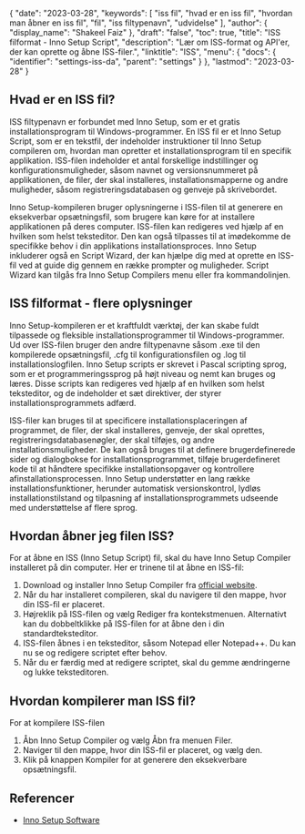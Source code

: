 {
  "date": "2023-03-28",
  "keywords": [
"iss fil",
"hvad er en iss fil",
"hvordan man åbner en iss fil",
"fil",
"iss filtypenavn",
"udvidelse"
],
  "author": {
    "display_name": "Shakeel Faiz"
},
  "draft": "false",
  "toc": true,
  "title": "ISS filformat - Inno Setup Script",
  "description": "Lær om ISS-format og API'er, der kan oprette og åbne ISS-filer.",
  "linktitle": "ISS",
  "menu": {
    "docs": {
      "identifier": "settings-iss-da",
      "parent": "settings"
}
},
  "lastmod": "2023-03-28"
}

## Hvad er en ISS fil?

ISS filtypenavn er forbundet med Inno Setup, som er et gratis installationsprogram til Windows-programmer. En ISS fil er et Inno Setup Script, som er en tekstfil, der indeholder instruktioner til Inno Setup compileren om, hvordan man opretter et installationsprogram til en specifik applikation. ISS-filen indeholder et antal forskellige indstillinger og konfigurationsmuligheder, såsom navnet og versionsnummeret på applikationen, de filer, der skal installeres, installationsmapperne og andre muligheder, såsom registreringsdatabasen og genveje på skrivebordet.

Inno Setup-kompileren bruger oplysningerne i ISS-filen til at generere en eksekverbar opsætningsfil, som brugere kan køre for at installere applikationen på deres computer. ISS-filen kan redigeres ved hjælp af en hvilken som helst teksteditor. Den kan også tilpasses til at imødekomme de specifikke behov i din applikations installationsproces. Inno Setup inkluderer også en Script Wizard, der kan hjælpe dig med at oprette en ISS-fil ved at guide dig gennem en række prompter og muligheder. Script Wizard kan tilgås fra Inno Setup Compilers menu eller fra kommandolinjen.

## ISS filformat - flere oplysninger

Inno Setup-kompileren er et kraftfuldt værktøj, der kan skabe fuldt tilpassede og fleksible installationsprogrammer til Windows-programmer. Ud over ISS-filen bruger den andre filtypenavne såsom .exe til den kompilerede opsætningsfil, .cfg til konfigurationsfilen og .log til installationslogfilen. Inno Setup scripts er skrevet i Pascal scripting sprog, som er et programmeringssprog på højt niveau og nemt kan bruges og læres. Disse scripts kan redigeres ved hjælp af en hvilken som helst teksteditor, og de indeholder et sæt direktiver, der styrer installationsprogrammets adfærd.

ISS-filer kan bruges til at specificere installationsplaceringen af programmet, de filer, der skal installeres, genveje, der skal oprettes, registreringsdatabasenøgler, der skal tilføjes, og andre installationsmuligheder. De kan også bruges til at definere brugerdefinerede sider og dialogbokse for installationsprogrammet, tilføje brugerdefineret kode til at håndtere specifikke installationsopgaver og kontrollere afinstallationsprocessen. Inno Setup understøtter en lang række installationsfunktioner, herunder automatisk versionskontrol, lydløs installationstilstand og tilpasning af installationsprogrammets udseende med understøttelse af flere sprog.

## Hvordan åbner jeg filen ISS?

For at åbne en ISS (Inno Setup Script) fil, skal du have Inno Setup Compiler installeret på din computer. Her er trinene til at åbne en ISS-fil:

1. Download og installer Inno Setup Compiler fra [official website](https://jrsoftware.org/isdl.php).
2. Når du har installeret compileren, skal du navigere til den mappe, hvor din ISS-fil er placeret.
3. Højreklik på ISS-filen og vælg Rediger fra kontekstmenuen. Alternativt kan du dobbeltklikke på ISS-filen for at åbne den i din standardteksteditor.
4. ISS-filen åbnes i en teksteditor, såsom Notepad eller Notepad++. Du kan nu se og redigere scriptet efter behov.
5. Når du er færdig med at redigere scriptet, skal du gemme ændringerne og lukke teksteditoren.

## Hvordan kompilerer man ISS fil?

For at kompilere ISS-filen

1. Åbn Inno Setup Compiler og vælg Åbn fra menuen Filer.  
2. Naviger til den mappe, hvor din ISS-fil er placeret, og vælg den.
3. Klik på knappen Kompiler for at generere den eksekverbare opsætningsfil.

## Referencer
* [Inno Setup Software](https://jrsoftware.org/isdl.php)



